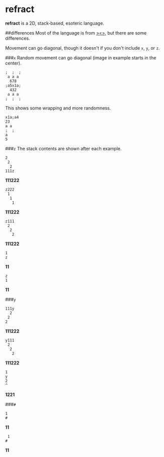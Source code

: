 # refract
**refract** is a 2D, stack-based, esoteric language.

##differences
Most of the language is from [><>](https://esolangs.org/wiki/Fish), but there are some differences.

Movement can go diagonal, though it doesn't if you don't include `x`, `y`, or `z`.

###`x`
Random movement can go diagonal (image in example starts in the center).

```
;  ;  ;
 a a a
  678
;a5x1a;
  432
 a a a
;  ;  ;
```

This shows some wrapping and more randomness.

```
x1a;a4
23
a a
;  ;
a   
5
```  

###`z`
The stack contents are shown after each example.

```
2
 2
  2
111z
```

**111222**


```
z222
 1
  1
   1
```

**111222**

```
z111
 2
  2
   2
```

**111222**

```
1
z
```

**11**

```
z
1
```

**11**

###`y`

```
111y
  2
 2
2
```

**111222**

```
y111
 2
  2
   2
```

**111222**

```
1
y
2
^
```

**1221**

###`#`

```
1
#
```

**11**

```
 1
#
```

**11**
